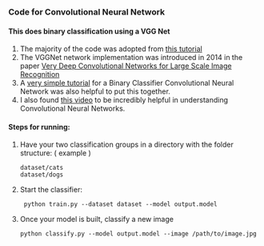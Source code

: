 ### Code for Convolutional Neural Network 

#### This does binary classification using a VGG Net

1. The majority of the code was adopted from [this tutorial](https://www.pyimagesearch.com/2018/04/30/a-fun-hands-on-deep-learning-project-for-beginners-students-and-hobbyists/)
2. The VGGNet network implementation was introduced in 2014 in the paper [Very Deep Convolutional Networks for Large Scale Image Recognition](https://arxiv.org/abs/1409.1556)
3. A [very simple tutorial](https://becominghuman.ai/building-an-image-classifier-using-deep-learning-in-python-totally-from-a-beginners-perspective-be8dbaf22dd8) for a Binary Classifier Convolutional Neural Network
   was also helpful to put this together.
4. I also found [this video](https://youtu.be/FmpDIaiMIeA) to be incredibly helpful in understanding Convolutional Neural Networks.

#### Steps for running:
1. Have your two classification groups in a directory with the folder
   structure: ( example )
   ```
   dataset/cats
   dataset/dogs
   ```
2. Start the classifier:
   ```
    python train.py --dataset dataset --model output.model 
   ```
3. Once your model is built, classify a new image
   ```
   python classify.py --model output.model --image /path/to/image.jpg
   ```

